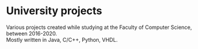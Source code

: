 # University projects

Various projects created while studying at the Faculty of Computer Science, between 2016-2020.  
Mostly written in Java, C/C++, Python, VHDL.
